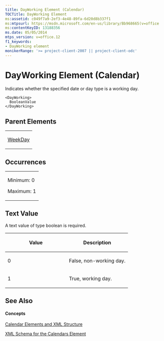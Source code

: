 ```yaml
---
title: DayWorking Element (Calendar)
TOCTitle: DayWorking Element
ms:assetid: c049f7a9-2ef3-4e48-89fa-6d20d8b337f1
ms:mtpsurl: https://msdn.microsoft.com/en-us/library/Bb968665(v=office.12)
ms:contentKeyID: 13188356
ms.date: 05/05/2014
mtps_version: v=office.12
f1_keywords:
- DayWorking element
monikerRange: '>= project-client-2007 || project-client-odc'
---
```


# DayWorking Element (Calendar)




Indicates whether the specified date or day type is a working day.

    <DayWorking>
      BooleanValue
    </DayWorking>

## Parent Elements

<table>
<colgroup>
<col style="width: 100%" />
</colgroup>
<tbody>
<tr class="odd">
<td><p><a href="weekday-element.md">WeekDay</a></p></td>
</tr>
</tbody>
</table>

## Occurrences

<table>
<colgroup>
<col style="width: 100%" />
</colgroup>
<tbody>
<tr class="odd">
<td><p>Minimum: 0</p>
<p>Maximum: 1</p></td>
</tr>
</tbody>
</table>

## Text Value

A text value of type boolean is required.

<table>
<colgroup>
<col style="width: 50%" />
<col style="width: 50%" />
</colgroup>
<thead>
<tr class="header">
<th><p>Value</p></th>
<th><p>Description</p></th>
</tr>
</thead>
<tbody>
<tr class="odd">
<td><p>0</p></td>
<td><p>False, non-working day.</p></td>
</tr>
<tr class="even">
<td><p>1</p></td>
<td><p>True, working day.</p></td>
</tr>
</tbody>
</table>

## See Also

#### Concepts

[Calendar Elements and XML Structure](calendar-elements-and-xml-structure.md)

[XML Schema for the Calendars Element](xml-schema-for-the-calendars-element.md)

